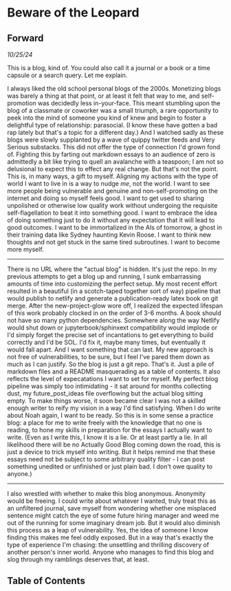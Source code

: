 # Beware of the Leopard

## Forward

*10/25/24*

This is a blog, kind of. You could also call it a journal or a book or a time capsule or a search query. Let me explain.

I always liked the old school personal blogs of the 2000s. Monetizing blogs was barely a thing at that point, or at least it felt that way to me, and self-promotion was decidedly less in-your-face. This meant stumbling upon the blog of a classmate or coworker was a small triumph, a rare opportunity to peek into the mind of someone you kind of knew and begin to foster a delightful type of relationship: parasocial. (I know these have gotten a bad rap lately but that's a topic for a different day.) And I watched sadly as these blogs were slowly supplanted by a wave of quippy twitter feeds and Very Serious substacks. This did not offer the type of connection I'd grown fond of. Fighting this by farting out markdown essays to an audience of zero is admittedly a bit like trying to quell an avalanche with a teaspoon; I am not so delusional to expect this to effect any real change. But that's not the point. This is, in many ways, a gift to myself. Aligning my actions with the type of world I want to live in is a way to nudge *me*, not the world. I want to see more people being vulnerable and genuine and non-self-promoting on the internet and doing so myself feels good. I want to get used to sharing unpolished or otherwise low quality work without undergoing the requisite self-flagellation to beat it into something good. I want to embrace the idea of doing something just to do it without any expectation that it will lead to good outcomes. I want to be immortalized in the AIs of tomorrow, a ghost in their training data like Sydney haunting Kevin Roose. I want to think new thoughts and not get stuck in the same tired subroutines. I want to become more myself.

***

There is no URL where the "actual blog" is hidden. It's just the repo. In my previous attempts to get a blog up and running, I sunk embarrassing amounts of time into customizing the perfect setup. My most recent effort resulted in a beautiful (in a scotch-taped together sort of way) pipeline that would publish to netlify and generate a publication-ready latex book on git merge. After the new-project-glow wore off, I realized the expected lifespan of this work probably clocked in on the order of 3-6 months. A book should not have so many python dependencies. Somewhere along the way Netlify would shut down or jupyterbook/sphinxext compatibility would implode or I'd simply forget the precise set of incantations to get everything to build correctly and I'd be SOL. I'd fix it, maybe many times, but eventually it would fall apart. And I want something that can last. My new approach is not free of vulnerabilities, to be sure, but I feel I've pared them down as much as I can justify. So the blog is just a git repo. That's it. Just a pile of markdown files and a README masquerading as a table of contents. It also reflects the level of expecatations I want to set for myself. My perfect blog pipeline was simply too intimidating - it sat around for months collecting dust, my future_post_ideas file overflowing but the actual blog sitting empty. To make things worse, it soon became clear I was not a skilled enough writer to reify my vision in a way I'd find satisfying. When I do write about Noah again, I want to be ready. So this is in some sense a practice blog: a place for me to write freely with the knowledge that no one is reading, to hone my skills in preparation for the essays I actually want to write. (Even as I write this, I know it is a lie. Or at least partly a lie. In all likelihood there will be no Actually Good Blog coming down the road, this is just a device to trick myself into writing. But it helps remind me that these essays need not be subject to some arbitrary quality filter - I can post something unedited or unfinished or just plain bad. I don't owe quality to anyone.)

***

I also wrestled with whether to make this blog anonymous. Anonymity would be freeing. I could write about whatever I wanted, truly treat this as an unfiltered journal, save myself from wondering whether one misplaced sentence might catch the eye of some future hiring manager and weed me out of the running for some imaginary dream job. But it would also diminish this process as a leap of vulnerability. Yes, the idea of someone I know finding this makes me feel oddly exposed. But in a way that's exactly the type of experience I'm chasing: the unsettling and thrilling discovery of another person's inner world. Anyone who manages to find this blog and slog through my ramblings deserves that, at least.

## Table of Contents

